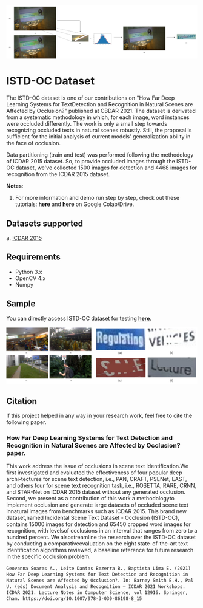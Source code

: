 <img src="https://github.com/alinesoares1/ISTD-OC-Dataset/blob/main/imgs/workflow.png?raw=true">


# ISTD-OC Dataset
The ISTD-OC dataset is one of our contributions on "How Far Deep Learning Systems for TextDetection and Recognition in Natural Scenes are Affected by Occlusion?" published at CBDAR 2021. The dataset is derivated from a systematic methodology in which, for each image, word instances were occluded differently. The work is only a small step towards recognizing occluded texts in natural scenes robustly. Still, the proposal is sufficient for the initial analysis of current models' generalization ability in the face of occlusion.

Data partitioning (train and test) was performed following the methodology of ICDAR 2015 dataset. So, to provide occluded images through the ISTD-OC dataset, we've collected 1500 images for detection and 4468 images for recognition from the ICDAR 2015 dataset. 

**Notes**:

1. For more information and demo run step by step, check out these tutorials: **[here](https://github.com/alinesoares1/ISTD-OC-Dataset/blob/main/istdoc-text-detection.ipynb)** and **[here](https://github.com/alinesoares1/ISTD-OC-Dataset/blob/main/istdoc-text-recognition.ipynb)** on Google Colab/Drive.


## Datasets supported

a. [ICDAR 2015](https://rrc.cvc.uab.es/?ch=4&com=downloads)

## Requirements

- Python 3.x
- OpenCV 4.x
- Numpy

## Sample

You can directly access ISTD-OC dataset for testing **[here](https://drive.google.com/drive/folders/1GefnxQaNdP43XN2d7kT1fMDnWs1zSxHY?usp=sharing)**.

<img src="https://github.com/alinesoares1/ISTD-OC-Dataset/blob/main/imgs/sample.png?raw=true">

## Citation

If this project helped in any way in your research work, feel free to cite the following paper.

### How Far Deep Learning Systems for Text Detection and Recognition in Natural Scenes are Affected by Occlusion? [paper](https://doi.org/10.1007/978-3-030-86198-8_15).

This work address the issue of occlusions in scene text identification.We first investigated and evaluated the effectiveness of four popular deep archi-tectures for scene text detection, i.e., PAN, CRAFT, PSENet, EAST, and others four for scene text recognition task, i.e., ROSETTA, RARE, CRNN, and STAR-Net on ICDAR 2015 dataset without any generated occlusion. Second, we present as a contribution of this work a methodologyto  implement  occlusion  and  generate  large  datasets  of  occluded  scene  text  innatural images from benchmarks such as ICDAR 2015. This brand new dataset,named Incidental Scene Text Dataset - Occlusion (ISTD-OC), contains 15000 images for detection and 65450 cropped word images for recognition, with levelsof occlusions in an interval that ranges from zero to a hundred percent. We alsostreamline the research over the ISTD-OC dataset by conducting a comparativeevaluation on the eight state-of-the-art text identification algorithms reviewed, a baseline reference for future research in the specific occlusion problem.

```
Geovanna Soares A., Leite Dantas Bezerra B., Baptista Lima E. (2021) How Far Deep Learning Systems for Text Detection and Recognition in Natural Scenes are Affected by Occlusion?. In: Barney Smith E.H., Pal U. (eds) Document Analysis and Recognition – ICDAR 2021 Workshops. ICDAR 2021. Lecture Notes in Computer Science, vol 12916. Springer, Cham. https://doi.org/10.1007/978-3-030-86198-8_15
```

